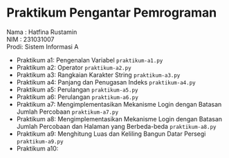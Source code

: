 # Praktikum Pengantar Pemrograman
<div> Nama : Hatfina Rustamin </div>
<div> NIM  : 231031007 </div>
<div> Prodi: Sistem Informasi A </div>

* Praktikum a1: Pengenalan Variabel `praktikum-a1.py`
* Praktikum a2: Operator `praktikum-a2.py`
* Praktikum a3: Rangkaian Karakter String `praktikum-a3.py`
* Praktikum a4: Panjang dan Penugasan Indeks `praktikum-a4.py`
* Praktikum a5: Perulangan `praktikum-a5.py`
* Praktikum a6: Perulangan `praktikum-a6.py`
* Praktikum a7: Mengimplementasikan Mekanisme Login dengan Batasan Jumlah Percobaan `praktikum-a7.py`
* Praktikum a8: Mengimplementasikan Mekanisme Login dengan Batasan Jumlah Percobaan dan Halaman yang Berbeda-beda `praktikum-a8.py`
* Praktikum a9: Menghitung Luas dan Keliling Bangun Datar Persegi `praktikum-a9.py`
* Praktikum a10: 
